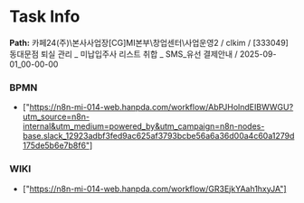 # Task Info

**Path:** 카페24(주)\본사사업장\[CG]MI본부\창업센터\사업운영2 / clkim / [333049] 동대문점 퇴실 관리 _ 미납입주사 리스트 취합 _ SMS_유선 결제안내 / 2025-09-01_00-00-00

### BPMN
- ["https://n8n-mi-014-web.hanpda.com/workflow/AbPJHolndEIBWWGU?utm_source=n8n-internal&utm_medium=powered_by&utm_campaign=n8n-nodes-base.slack_12923adbf3fed9ac625af3793bcbe56a6a36d00a4c60a1279d175de5b6e7b8f6"]

### WIKI
- ["https://n8n-mi-014-web.hanpda.com/workflow/GR3EjkYAah1hxyJA"]

